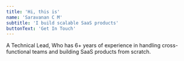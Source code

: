 ```yaml
---
title: 'Hi, this is'
name: 'Saravanan C M'
subtitle: 'I build scalable SaaS products'
buttonText: 'Get In Touch'
---
```


A Technical Lead, Who has 6+ years of experience in handling cross-functional teams and building SaaS products from scratch.
